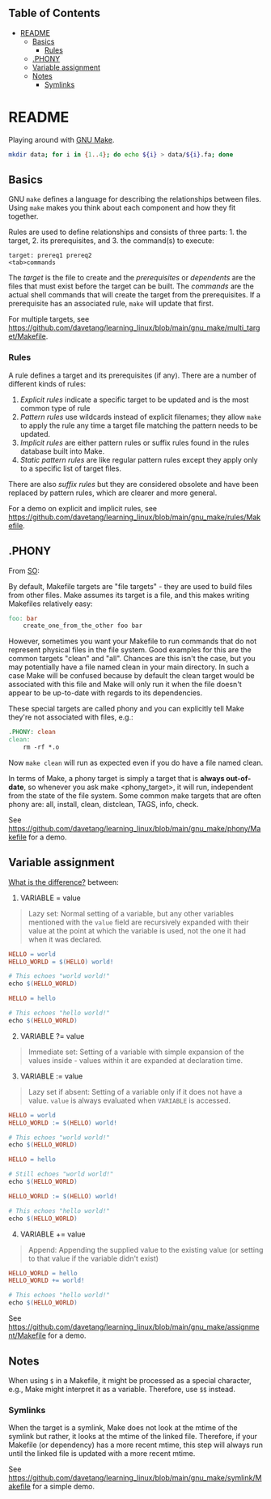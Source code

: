 ## Table of Contents

- [README](#readme)
  - [Basics](#basics)
    - [Rules](#rules)
  - [.PHONY](#phony)
  - [Variable assignment](#variable-assignment)
  - [Notes](#notes)
    - [Symlinks](#symlinks)

# README

Playing around with [GNU Make](https://www.gnu.org/software/make/).

```bash
mkdir data; for i in {1..4}; do echo ${i} > data/${i}.fa; done
```

## Basics

GNU `make` defines a language for describing the relationships between files. Using `make` makes you think about each component and how they fit together.

Rules are used to define relationships and consists of three parts: 1. the target, 2. its prerequisites, and 3. the command(s) to execute:

```
target: prereq1 prereq2
<tab>commands
```

The _target_ is the file to create and the _prerequisites_ or _dependents_ are the files that must exist before the target can be built. The _commands_ are the actual shell commands that will create the target from the prerequisites. If a prerequisite has an associated rule, `make` will update that first.

For multiple targets, see <https://github.com/davetang/learning_linux/blob/main/gnu_make/multi_target/Makefile>.

### Rules

A rule defines a target and its prerequisites (if any). There are a number of different kinds of rules:

1. _Explicit rules_ indicate a specific target to be updated and is the most common type of rule
2. _Pattern rules_ use wildcards instead of explicit filenames; they allow `make` to apply the rule any time a target file matching the pattern needs to be updated.
3. _Implicit rules_ are either pattern rules or suffix rules found in the rules database built into Make.
4. _Static pattern rules_ are like regular pattern rules except they apply only to a specific list of target files.

There are also _suffix rules_ but they are considered obsolete and have been replaced by pattern rules, which are clearer and more general.

For a demo on explicit and implicit rules, see <https://github.com/davetang/learning_linux/blob/main/gnu_make/rules/Makefile>.

## .PHONY

From [SO](https://stackoverflow.com/questions/2145590/what-is-the-purpose-of-phony-in-a-makefile):

By default, Makefile targets are "file targets" - they are used to build files from other files. Make assumes its target is a file, and this makes writing Makefiles relatively easy:

```makefile
foo: bar
	create_one_from_the_other foo bar
```

However, sometimes you want your Makefile to run commands that do not represent physical files in the file system. Good examples for this are the common targets "clean" and "all". Chances are this isn't the case, but you may potentially have a file named clean in your main directory. In such a case Make will be confused because by default the clean target would be associated with this file and Make will only run it when the file doesn't appear to be up-to-date with regards to its dependencies.

These special targets are called phony and you can explicitly tell Make they're not associated with files, e.g.:

```makefile
.PHONY: clean
clean:
	rm -rf *.o
```

Now `make clean` will run as expected even if you do have a file named clean.

In terms of Make, a phony target is simply a target that is **always out-of-date**, so whenever you ask make <phony_target>, it will run, independent from the state of the file system. Some common make targets that are often phony are: all, install, clean, distclean, TAGS, info, check.

See <https://github.com/davetang/learning_linux/blob/main/gnu_make/phony/Makefile> for a demo.

## Variable assignment

[What is the
difference?](https://stackoverflow.com/questions/448910/what-is-the-difference-between-the-gnu-makefile-variable-assignments-a) between:

1. VARIABLE = value

> Lazy set: Normal setting of a variable, but any other variables mentioned with the `value` field are recursively expanded with their value at the point at which the variable is used, not the one it had when it was declared.

```makefile
HELLO = world
HELLO_WORLD = $(HELLO) world!

# This echoes "world world!"
echo $(HELLO_WORLD)

HELLO = hello

# This echoes "hello world!"
echo $(HELLO_WORLD)
```

2. VARIABLE ?= value

> Immediate set: Setting of a variable with simple expansion of the values inside - values within it are expanded at declaration time.

3. VARIABLE := value

> Lazy set if absent: Setting of a variable only if it does not have a value. `value` is always evaluated when `VARIABLE` is accessed.

```makefile
HELLO = world
HELLO_WORLD := $(HELLO) world!

# This echoes "world world!"
echo $(HELLO_WORLD)

HELLO = hello

# Still echoes "world world!"
echo $(HELLO_WORLD)

HELLO_WORLD := $(HELLO) world!

# This echoes "hello world!"
echo $(HELLO_WORLD)
```

4. VARIABLE += value

> Append: Appending the supplied value to the existing value (or setting to that value if the variable didn't exist)

```makefile
HELLO_WORLD = hello
HELLO_WORLD += world!

# This echoes "hello world!"
echo $(HELLO_WORLD)
```

See <https://github.com/davetang/learning_linux/blob/main/gnu_make/assignment/Makefile> for a demo.

## Notes

When using `$` in a Makefile, it might be processed as a special character, e.g., Make might interpret it as a variable. Therefore, use `$$` instead.

### Symlinks

When the target is a symlink, Make does not look at the mtime of the symlink but rather, it looks at the mtime of the linked file. Therefore, if your Makefile (or dependency) has a more recent mtime, this step will always run until the linked file is updated with a more recent mtime.

See <https://github.com/davetang/learning_linux/blob/main/gnu_make/symlink/Makefile> for a simple demo.
